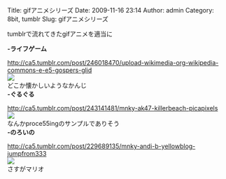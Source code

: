 Title: gifアニメシリーズ
Date: 2009-11-16 23:14
Author: admin
Category: 8bit, tumblr
Slug: gifアニメシリーズ

tumblrで流れてきたgifアニメを適当に

<!--more-->  
**-ライフゲーム**  

<http://ca5.tumblr.com/post/246018470/upload-wikimedia-org-wikipedia-commons-e-e5-gospers-glid>  
![](http://15.media.tumblr.com/tumblr_kt7cwyTxmM1qao5buo1_250.gif)  
どこか懐かしいようなかんじ  
**-ぐるぐる**  

<http://ca5.tumblr.com/post/243141481/mnky-ak47-killerbeach-picapixels>  
![](http://15.media.tumblr.com/tumblr_kt1kit4sAI1qz6ygbo1_400.gif)  
なんかproce55ingのサンプルでありそう  
**-のろいの**  

<http://ca5.tumblr.com/post/229689135/mnky-andi-b-yellowblog-jumpfrom333>  
![](http://15.media.tumblr.com/t4bwezAizb3njf0h9nZBkrYC_250.gif)  
さすがマリオ
